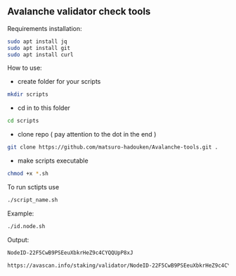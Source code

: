 ## Avalanche validator check tools

Requirements installation:

``` bash
sudo apt install jq
sudo apt install git
sudo apt install curl
```

How to use:

* create folder for your scripts
``` bash
mkdir scripts
```
* cd in to this folder
``` bash
cd scripts
```
* clone repo ( pay attention to the dot in the end )
```bash
git clone https://github.com/matsuro-hadouken/Avalanche-tools.git .
```
* make scripts executable
```bash
chmod +x *.sh
```
To run sctipts use
```bash
./script_name.sh
```
Example:
```bash
./id.node.sh
```
Output:
```bash
NodeID-22F5CwB9PSEeuXbkrHeZ9c4CYQQUpP8xJ

https://avascan.info/staking/validator/NodeID-22F5CwB9PSEeuXbkrHeZ9c4CYQQUpP8xJ
```
